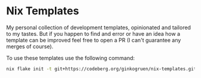 # Nix Templates

My personal collection of development templates, opinionated and tailored to my
tastes. But if you happen to find and error or have an idea how a template can
be improved feel free to open a PR (I can't guarantee any merges of course).

To use these templates use the following command:

```bash
nix flake init -t git+https://codeberg.org/ginkogruen/nix-templates.git#gleam
```
